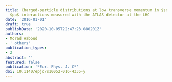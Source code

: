 ```yaml
---
title: Charged-particle distributions at low transverse momentum in $sqrts = 13$  TeV
  $pp$ interactions measured with the ATLAS detector at the LHC
date: '2016-01-01'
draft: true
publishDate: '2020-10-05T22:47:23.080201Z'
authors:
- Morad Aaboud
- ' others'
publication_types:
- 2
abstract: ''
featured: false
publication: '*Eur. Phys. J. C*'
doi: 10.1140/epjc/s10052-016-4335-y
---
```


